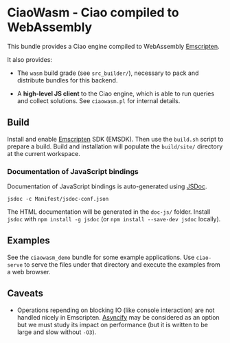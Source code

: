 # CiaoWasm - Ciao compiled to WebAssembly

This bundle provides a Ciao engine compiled to WebAssembly
[Emscripten](https://emscripten.org/docs/getting_started/downloads.html).

It also provides:

 - The `wasm` build grade (see `src_builder/`), necessary to pack and
   distribute bundles for this backend.

 - A **high-level JS client** to the Ciao engine, which is able to run
   queries and collect solutions. See `ciaowasm.pl` for internal
   details.

## Build

Install and enable
[Emscripten](https://emscripten.org/docs/getting_started/downloads.html)
SDK (EMSDK). Then use the `build.sh` script to prepare a build. Build
and installation will populate the `build/site/` directory at the
current workspace.

### Documentation of JavaScript bindings

Documentation of JavaScript bindings is auto-generated using
[JSDoc](https://jsdoc.app).

```
jsdoc -c Manifest/jsdoc-conf.json
```

The HTML documentation will be generated in the `doc-js/` folder.
Install `jsdoc` with `npm install -g jsdoc` (or `npm install
--save-dev jsdoc` locally).

## Examples

See the `ciaowasm_demo` bundle for some example applications.  Use
`ciao-serve` to serve the files under that directory and execute the
examples from a web browser.

## Caveats

 - Operations repending on blocking IO (like console interaction) are
   not handled nicely in
   Emscripten. [Asyncify](https://emscripten.org/docs/porting/asyncify.html)
   may be considered as an option but we must study its impact on
   performance (but it is written to be large and slow without `-O3`).
